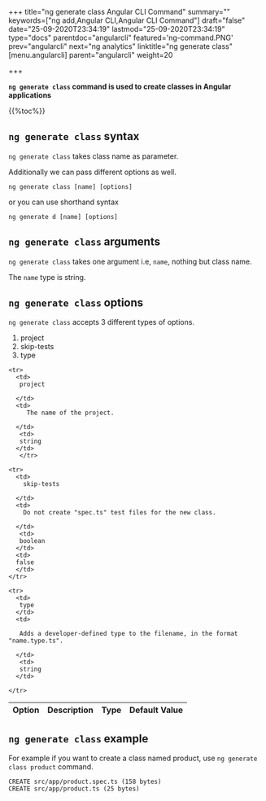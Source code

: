 +++
title="ng generate class Angular CLI Command"
summary=""
keywords=["ng add,Angular CLI,Angular CLI Command"]
draft="false"
date="25-09-2020T23:34:19"
lastmod="25-09-2020T23:34:19"
type="docs"
parentdoc="angularcli"
featured='ng-command.PNG'
prev="angularcli"
next="ng analytics"
linktitle="ng generate class"
[menu.angularcli]
parent="angularcli"
weight=20

+++

**`ng generate class` command is used to create classes in Angular applications** 

{{%toc%}}

## `ng generate class` syntax 

`ng generate class` takes class name as parameter.

Additionally we can pass different options as well.

```
ng generate class [name] [options]
```

or you can use shorthand syntax

```
ng generate d [name] [options]
```

## `ng generate class` arguments

`ng generate class` takes one argument i.e, `name`, nothing but class name.

The `name` type is string.

## `ng generate class` options

`ng generate class` accepts 3 different types of options.

1. project
2. skip-tests	
3. type


<div class='table-responsive'><table class='table'>

  <thead>
    <tr>
      <th>Option</th>
      <th>Description</th>
      <th>Type</th>
      <th>Default Value</th>
     </tr>
  </thead>
  <tbody>
  
    <tr>
      <td>
       project

      </td>
      <td>
         The name of the project.

      </td>
       <td>
       string
      </td>
       </tr>

    <tr>
      <td>
        skip-tests	

      </td>
      <td>
        Do not create "spec.ts" test files for the new class.

      </td>
       <td>
       boolean
      </td>
      <td>
      false
      </td>
    </tr>

    <tr>
      <td>
       type 
      </td>
      <td>
         
       Adds a developer-defined type to the filename, in the format "name.type.ts".

      </td>
       <td>
       string
      </td>
    
    </tr>
  
  </tbody>

</table></div>

## `ng generate class` example 

For example if you want to create a class named product, use `ng generate class product` command. 

```
CREATE src/app/product.spec.ts (158 bytes)
CREATE src/app/product.ts (25 bytes)
```
